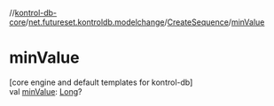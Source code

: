 //[kontrol-db-core](../../../index.md)/[net.futureset.kontroldb.modelchange](../index.md)/[CreateSequence](index.md)/[minValue](min-value.md)

# minValue

[core engine and default templates for kontrol-db]\
val [minValue](min-value.md): [Long](https://kotlinlang.org/api/latest/jvm/stdlib/kotlin/-long/index.html)?
